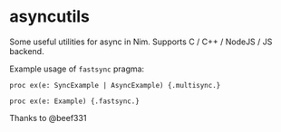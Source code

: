 # asyncutils

Some useful utilities for async in Nim. Supports C / C++ / NodeJS / JS backend.


Example usage of `fastsync` pragma:

```
proc ex(e: SyncExample | AsyncExample) {.multisync.}

proc ex(e: Example) {.fastsync.}
```

Thanks to @beef331
